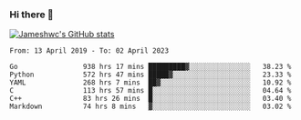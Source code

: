 ### Hi there 👋

[![Jameshwc's GitHub stats](https://github-readme-stats.vercel.app/api?username=jameshwc)](https://github.com/anuraghazra/github-readme-stats)

<!--START_SECTION:waka-->

```text
From: 13 April 2019 - To: 02 April 2023

Go                938 hrs 17 mins █████████▓░░░░░░░░░░░░░░░   38.23 %
Python            572 hrs 47 mins █████▓░░░░░░░░░░░░░░░░░░░   23.33 %
YAML              268 hrs 7 mins  ██▓░░░░░░░░░░░░░░░░░░░░░░   10.92 %
C                 113 hrs 57 mins █░░░░░░░░░░░░░░░░░░░░░░░░   04.64 %
C++               83 hrs 26 mins  █░░░░░░░░░░░░░░░░░░░░░░░░   03.40 %
Markdown          74 hrs 8 mins   ▓░░░░░░░░░░░░░░░░░░░░░░░░   03.02 %
```

<!--END_SECTION:waka-->